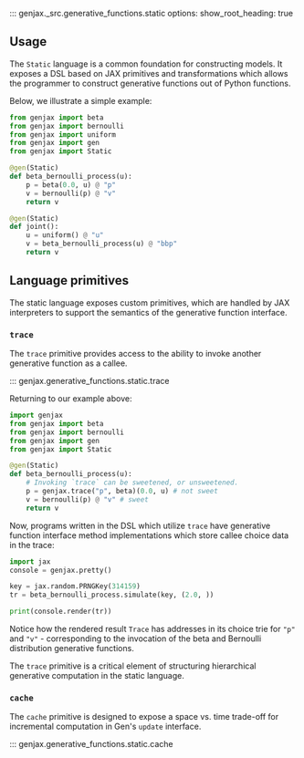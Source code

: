::: genjax._src.generative_functions.static
    options:
      show_root_heading: true

## Usage

The `Static` language is a common foundation for constructing models. It exposes a DSL based on JAX primitives and transformations which allows the programmer to construct generative functions out of Python functions. 

Below, we illustrate a simple example:
    
```python
from genjax import beta 
from genjax import bernoulli 
from genjax import uniform 
from genjax import gen
from genjax import Static

@gen(Static)
def beta_bernoulli_process(u):
    p = beta(0.0, u) @ "p"
    v = bernoulli(p) @ "v"
    return v

@gen(Static)
def joint():
    u = uniform() @ "u"
    v = beta_bernoulli_process(u) @ "bbp"
    return v
```

## Language primitives

The static language exposes custom primitives, which are handled by JAX interpreters to support the semantics of the generative function interface.

### `trace`

The `trace` primitive provides access to the ability to invoke another generative function as a callee. 

::: genjax.generative_functions.static.trace

Returning to our example above:


```python exec="yes" source="tabbed-left" session="ex-trace"
import genjax
from genjax import beta 
from genjax import bernoulli 
from genjax import gen
from genjax import Static

@gen(Static)
def beta_bernoulli_process(u):
    # Invoking `trace` can be sweetened, or unsweetened.
    p = genjax.trace("p", beta)(0.0, u) # not sweet
    v = bernoulli(p) @ "v" # sweet
    return v
```

Now, programs written in the DSL which utilize `trace` have generative function interface method implementations which store callee choice data in the trace:

```python exec="yes" source="tabbed-left" session="ex-trace"
import jax
console = genjax.pretty()

key = jax.random.PRNGKey(314159)
tr = beta_bernoulli_process.simulate(key, (2.0, ))

print(console.render(tr))
```

Notice how the rendered result `Trace` has addresses in its choice trie for `"p"` and `"v"` - corresponding to the invocation of the beta and Bernoulli distribution generative functions.

The `trace` primitive is a critical element of structuring hierarchical generative computation in the static language.

### `cache`

The `cache` primitive is designed to expose a space vs. time trade-off for incremental computation in Gen's `update` interface.

::: genjax.generative_functions.static.cache
